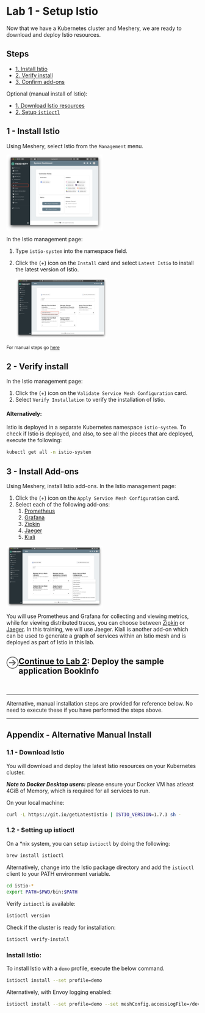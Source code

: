 # Lab 1 - Setup Istio

Now that we have a Kubernetes cluster and Meshery, we are ready to download and deploy Istio resources.

## Steps

- [1. Install Istio](#1)
- [2. Verify install](#2)
- [3. Confirm add-ons](#3)

Optional (manual install of Istio):

- [1. Download Istio resources](#1.1)
- [2. Setup `istioctl`](#1.2)

## <a name="1"></a> 1 - Install Istio

Using Meshery, select Istio from the `Management` menu.

<a href="img/istio-adapter.png">
<img src="img/istio-adapter.png" width="50%" align="center" />
</a>

In the Istio management page:

1. Type `istio-system` into the namespace field.
1. Click the (+) icon on the `Install` card and select `Latest Istio` to install the latest version of Istio.

   <a href="img/install-istio.png">
   <img src="img/install-istio.png" width="50%" align="center" />
   </a>

<small>For manual steps go [here](#appendix)</small>

## <a name="2"></a> 2 - Verify install

In the Istio management page:

1. Click the (+) icon on the `Validate Service Mesh Configuration` card.
1. Select `Verify Installation` to verify the installation of Istio.

#### Alternatively:

Istio is deployed in a separate Kubernetes namespace `istio-system`. To check if Istio is deployed, and also, to see all the pieces that are deployed, execute the following:

```sh
kubectl get all -n istio-system
```

## <a name="3"></a> 3 - Install Add-ons

Using Meshery, install Istio add-ons. In the Istio management page:

1. Click the (+) icon on the `Apply Service Mesh Configuration` card.
1. Select each of the following add-ons:
   1. [Prometheus](https://prometheus.io/)
   1. [Grafana](https://grafana.com/)
   1. [Zipkin](https://zipkin.io/)
   1. [Jaeger](https://www.jaegertracing.io/)
   1. [Kiali](https://www.kiali.io/)

<a href="img/istio-add-ons.png">
<img src="img/istio-add-ons.png" width="50%" align="center" />
</a>

You will use Prometheus and Grafana for collecting and viewing metrics, while for viewing distributed traces, you can choose between [Zipkin](https://zipkin.io/) or [Jaeger](https://www.jaegertracing.io/). In this training, we will use Jaeger. Kiali is another add-on which can be used to generate a graph of services within an Istio mesh and is deployed as part of Istio in this lab.

<h2>
  <a href="../lab-2/README.md">
  <img src="../img/go.svg" width="32" height="32" align="left" />
  Continue to Lab 2</a>: Deploy the sample application BookInfo
</h2>

<br />
<hr />

Alternative, manual installation steps are provided for reference below. No need to execute these if you have performed the steps above.

<hr />

## <a name="appendix"></a> Appendix - Alternative Manual Install

### <a name="1.1"></a> 1.1 - Download Istio

You will download and deploy the latest Istio resources on your Kubernetes cluster.

**_Note to Docker Desktop users:_** please ensure your Docker VM has atleast 4GiB of Memory, which is required for all services to run.

On your local machine:

```sh
curl -L https://git.io/getLatestIstio | ISTIO_VERSION=1.7.3 sh -
```

### <a name="1.2"></a> 1.2 - Setting up istioctl

On a \*nix system, you can setup `istioctl` by doing the following:

```sh
brew install istioctl
```

Alternatively, change into the Istio package directory and add the `istioctl` client to your PATH environment variable.

```sh
cd istio-*
export PATH=$PWD/bin:$PATH
```

Verify `istioctl` is available:

```sh
istioctl version
```

Check if the cluster is ready for installation:

```sh
istioctl verify-install
```

### Install Istio:

To install Istio with a `demo` profile, execute the below command.

```sh
istioctl install --set profile=demo
```

Alternatively, with Envoy logging enabled:

```sh
istioctl install --set profile=demo --set meshConfig.accessLogFile=/dev/stdout
```
